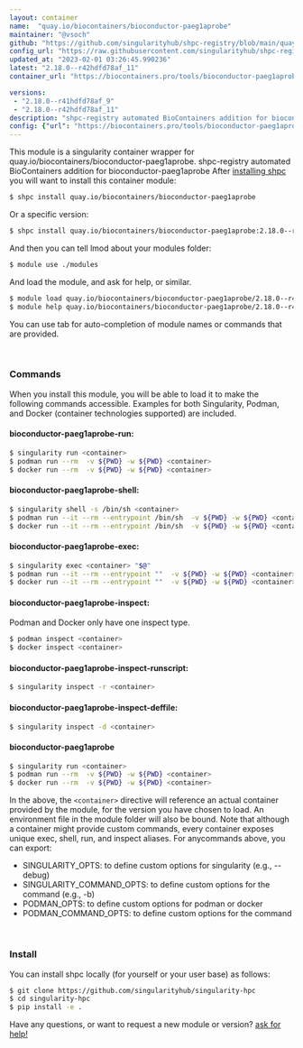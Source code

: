 ```yaml
---
layout: container
name:  "quay.io/biocontainers/bioconductor-paeg1aprobe"
maintainer: "@vsoch"
github: "https://github.com/singularityhub/shpc-registry/blob/main/quay.io/biocontainers/bioconductor-paeg1aprobe/container.yaml"
config_url: "https://raw.githubusercontent.com/singularityhub/shpc-registry/main/quay.io/biocontainers/bioconductor-paeg1aprobe/container.yaml"
updated_at: "2023-02-01 03:26:45.990236"
latest: "2.18.0--r42hdfd78af_11"
container_url: "https://biocontainers.pro/tools/bioconductor-paeg1aprobe"

versions:
 - "2.18.0--r41hdfd78af_9"
 - "2.18.0--r42hdfd78af_11"
description: "shpc-registry automated BioContainers addition for bioconductor-paeg1aprobe"
config: {"url": "https://biocontainers.pro/tools/bioconductor-paeg1aprobe", "maintainer": "@vsoch", "description": "shpc-registry automated BioContainers addition for bioconductor-paeg1aprobe", "latest": {"2.18.0--r42hdfd78af_11": "sha256:0dc4cab27d918a644cae756a31d8431835416ac0779b897784fe04990c2f2b66"}, "tags": {"2.18.0--r41hdfd78af_9": "sha256:47b25ff3f0bbc3612e4649ceea7a03ace9be6e788f8c6cc1099cab6c3fc20f19", "2.18.0--r42hdfd78af_11": "sha256:0dc4cab27d918a644cae756a31d8431835416ac0779b897784fe04990c2f2b66"}, "docker": "quay.io/biocontainers/bioconductor-paeg1aprobe"}
---
```


This module is a singularity container wrapper for quay.io/biocontainers/bioconductor-paeg1aprobe.
shpc-registry automated BioContainers addition for bioconductor-paeg1aprobe
After [installing shpc](#install) you will want to install this container module:


```bash
$ shpc install quay.io/biocontainers/bioconductor-paeg1aprobe
```

Or a specific version:

```bash
$ shpc install quay.io/biocontainers/bioconductor-paeg1aprobe:2.18.0--r42hdfd78af_11
```

And then you can tell lmod about your modules folder:

```bash
$ module use ./modules
```

And load the module, and ask for help, or similar.

```bash
$ module load quay.io/biocontainers/bioconductor-paeg1aprobe/2.18.0--r42hdfd78af_11
$ module help quay.io/biocontainers/bioconductor-paeg1aprobe/2.18.0--r42hdfd78af_11
```

You can use tab for auto-completion of module names or commands that are provided.

<br>

### Commands

When you install this module, you will be able to load it to make the following commands accessible.
Examples for both Singularity, Podman, and Docker (container technologies supported) are included.

#### bioconductor-paeg1aprobe-run:

```bash
$ singularity run <container>
$ podman run --rm  -v ${PWD} -w ${PWD} <container>
$ docker run --rm  -v ${PWD} -w ${PWD} <container>
```

#### bioconductor-paeg1aprobe-shell:

```bash
$ singularity shell -s /bin/sh <container>
$ podman run --it --rm --entrypoint /bin/sh  -v ${PWD} -w ${PWD} <container>
$ docker run --it --rm --entrypoint /bin/sh  -v ${PWD} -w ${PWD} <container>
```

#### bioconductor-paeg1aprobe-exec:

```bash
$ singularity exec <container> "$@"
$ podman run --it --rm --entrypoint ""  -v ${PWD} -w ${PWD} <container> "$@"
$ docker run --it --rm --entrypoint ""  -v ${PWD} -w ${PWD} <container> "$@"
```

#### bioconductor-paeg1aprobe-inspect:

Podman and Docker only have one inspect type.

```bash
$ podman inspect <container>
$ docker inspect <container>
```

#### bioconductor-paeg1aprobe-inspect-runscript:

```bash
$ singularity inspect -r <container>
```

#### bioconductor-paeg1aprobe-inspect-deffile:

```bash
$ singularity inspect -d <container>
```



#### bioconductor-paeg1aprobe

```bash
$ singularity run <container>
$ podman run --rm  -v ${PWD} -w ${PWD} <container>
$ docker run --rm  -v ${PWD} -w ${PWD} <container>
```


In the above, the `<container>` directive will reference an actual container provided
by the module, for the version you have chosen to load. An environment file in the
module folder will also be bound. Note that although a container
might provide custom commands, every container exposes unique exec, shell, run, and
inspect aliases. For anycommands above, you can export:

 - SINGULARITY_OPTS: to define custom options for singularity (e.g., --debug)
 - SINGULARITY_COMMAND_OPTS: to define custom options for the command (e.g., -b)
 - PODMAN_OPTS: to define custom options for podman or docker
 - PODMAN_COMMAND_OPTS: to define custom options for the command

<br>

### Install

You can install shpc locally (for yourself or your user base) as follows:

```bash
$ git clone https://github.com/singularityhub/singularity-hpc
$ cd singularity-hpc
$ pip install -e .
```

Have any questions, or want to request a new module or version? [ask for help!](https://github.com/singularityhub/singularity-hpc/issues)